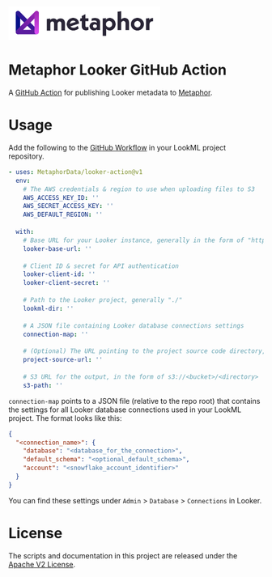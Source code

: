 <img src="./logo.png" width="300" />

# Metaphor Looker GitHub Action
A [GitHub Action](https://docs.github.com/en/actions) for publishing Looker metadata to [Metaphor](https://metaphor.io).

# Usage

Add the following to the [GitHub Workflow](https://docs.github.com/en/actions/reference/workflow-syntax-for-github-actions) in your LookML project repository.

```yaml
- uses: MetaphorData/looker-action@v1
  env:
    # The AWS credentials & region to use when uploading files to S3 
    AWS_ACCESS_KEY_ID: ''
    AWS_SECRET_ACCESS_KEY: ''
    AWS_DEFAULT_REGION: ''
    
  with:
    # Base URL for your Looker instance, generally in the form of "https://<your_company>.cloud.looker.com"
    looker-base-url: ''

    # Client ID & secret for API authentication    
    looker-client-id: ''
    looker-client-secret: ''

    # Path to the Looker project, generally "./"
    lookml-dir: ''
    
    # A JSON file containing Looker database connections settings
    connection-map: ''

    # (Optional) The URL pointing to the project source code directory, e.g. https://github.com/<account>/<repo> or https://<account>.cloud.looker.com/projects/<project>/files/
    project-source-url: ''

    # S3 URL for the output, in the form of s3://<bucket>/<directory>
    s3-path: ''
```

`connection-map` points to a JSON file (relative to the repo root) that contains the settings for all Looker database connections used in your LookML project. The format looks like this:

```json
{
  "<connection_name>": {
    "database": "<database_for_the_connection>",
    "default_schema": "<optional_default_schema>",
    "account": "<snowflake_account_identifier>"
  }
}
```

You can find these settings under `Admin` > `Database` > `Connections` in Looker.

# License

The scripts and documentation in this project are released under the [Apache V2 License](./LICENSE).
